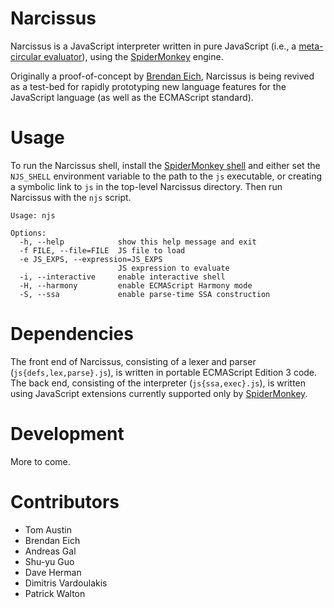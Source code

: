# Narcissus

Narcissus is a JavaScript interpreter written in pure JavaScript (i.e., a [meta-circular evaluator](http://en.wikipedia.org/wiki/Meta-circular_evaluator)), using the [SpiderMonkey](http://www.mozilla.org/js/spidermonkey/) engine.

Originally a proof-of-concept by [Brendan Eich](http://brendaneich.com/), Narcissus is being revived as a test-bed for rapidly prototyping new language features for the JavaScript language (as well as the ECMAScript standard).

# Usage

To run the Narcissus shell, install the [SpiderMonkey shell](https://developer.mozilla.org/en/Introduction_to_the_JavaScript_shell) and either set the `NJS_SHELL` environment variable to the path to the `js` executable, or creating a symbolic link to `js` in the top-level Narcissus directory. Then run Narcissus with the `njs` script.

    Usage: njs
    
    Options:
      -h, --help            show this help message and exit
      -f FILE, --file=FILE  JS file to load
      -e JS_EXPS, --expression=JS_EXPS
                            JS expression to evaluate
      -i, --interactive     enable interactive shell
      -H, --harmony         enable ECMAScript Harmony mode
      -S, --ssa             enable parse-time SSA construction

# Dependencies

The front end of Narcissus, consisting of a lexer and parser (`js{defs,lex,parse}.js`), is written in portable ECMAScript Edition 3 code. The back end, consisting of the interpreter (`js{ssa,exec}.js`), is written using JavaScript extensions currently supported only by [SpiderMonkey](http://www.mozilla.org/js/spidermonkey/).

# Development

More to come.

# Contributors

* Tom Austin
* Brendan Eich
* Andreas Gal
* Shu-yu Guo
* Dave Herman
* Dimitris Vardoulakis
* Patrick Walton
